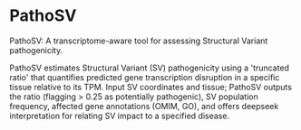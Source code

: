 # PathoSV
PathoSV: A transcriptome-aware tool for assessing Structural Variant pathogenicity.


PathoSV estimates Structural Variant (SV) pathogenicity using a 'truncated ratio' that quantifies predicted gene transcription disruption in a specific tissue relative to its TPM. Input SV coordinates and tissue; PathoSV outputs the ratio (flagging > 0.25 as potentially pathogenic), SV population frequency, affected gene annotations (OMIM, GO), and offers deepseek interpretation for relating SV impact to a specified disease.

